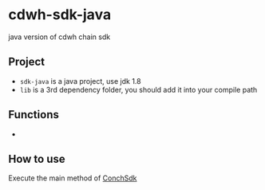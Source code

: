 # cdwh-sdk-java
java version of cdwh chain sdk 

## Project
- `sdk-java` is a java project, use jdk 1.8
- `lib` is a 3rd dependency folder, you should add it into your compile path

## Functions
- 

## How to use
Execute the main method of [ConchSdk](./src/main/java/org/conch/sdk/ConchSdk.java)
